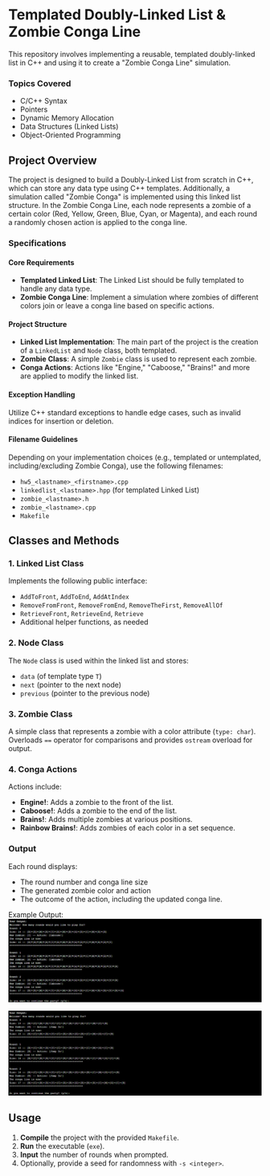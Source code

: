 # Templated Doubly-Linked List & Zombie Conga Line

This repository involves implementing a reusable, templated doubly-linked list in C++ and using it to create a "Zombie Conga Line" simulation. 

### Topics Covered
- C/C++ Syntax
- Pointers
- Dynamic Memory Allocation
- Data Structures (Linked Lists)
- Object-Oriented Programming

## Project Overview

The project is designed to build a Doubly-Linked List from scratch in C++, which can store any data type using C++ templates. Additionally, a simulation called "Zombie Conga" is implemented using this linked list structure. In the Zombie Conga Line, each node represents a zombie of a certain color (Red, Yellow, Green, Blue, Cyan, or Magenta), and each round a randomly chosen action is applied to the conga line.

### Specifications

#### Core Requirements
- **Templated Linked List**: The Linked List should be fully templated to handle any data type.
- **Zombie Conga Line**: Implement a simulation where zombies of different colors join or leave a conga line based on specific actions.

#### Project Structure
- **Linked List Implementation**: The main part of the project is the creation of a `LinkedList` and `Node` class, both templated.
- **Zombie Class**: A simple `Zombie` class is used to represent each zombie.
- **Conga Actions**: Actions like "Engine," "Caboose," "Brains!" and more are applied to modify the linked list.

#### Exception Handling
Utilize C++ standard exceptions to handle edge cases, such as invalid indices for insertion or deletion.

#### Filename Guidelines
Depending on your implementation choices (e.g., templated or untemplated, including/excluding Zombie Conga), use the following filenames:
- `hw5_<lastname>_<firstname>.cpp`
- `linkedlist_<lastname>.hpp` (for templated Linked List)
- `zombie_<lastname>.h`
- `zombie_<lastname>.cpp`
- `Makefile`

## Classes and Methods

### 1. Linked List Class
Implements the following public interface:
- `AddToFront`, `AddToEnd`, `AddAtIndex`
- `RemoveFromFront`, `RemoveFromEnd`, `RemoveTheFirst`, `RemoveAllOf`
- `RetrieveFront`, `RetrieveEnd`, `Retrieve`
- Additional helper functions, as needed

### 2. Node Class
The `Node` class is used within the linked list and stores:
- `data` (of template type `T`)
- `next` (pointer to the next node)
- `previous` (pointer to the previous node)

### 3. Zombie Class
A simple class that represents a zombie with a color attribute (`type: char`). Overloads `==` operator for comparisons and provides `ostream` overload for output.

### 4. Conga Actions
Actions include:
- **Engine!**: Adds a zombie to the front of the list.
- **Caboose!**: Adds a zombie to the end of the list.
- **Brains!**: Adds multiple zombies at various positions.
- **Rainbow Brains!**: Adds zombies of each color in a set sequence.

### Output
Each round displays:
- The round number and conga line size
- The generated zombie color and action
- The outcome of the action, including the updated conga line.

Example Output:
![](https://github.com/zgiovane/Zombie-Conga/blob/main/ExampleOutputs/ZombieCongaCaboose.png)

![](https://github.com/zgiovane/Zombie-Conga/blob/main/ExampleOutputs/ZombieCongaJumpIn.png)
## Usage

1. **Compile** the project with the provided `Makefile`.
2. **Run** the executable (`exe`).
3. **Input** the number of rounds when prompted.
4. Optionally, provide a seed for randomness with `-s <integer>`.
